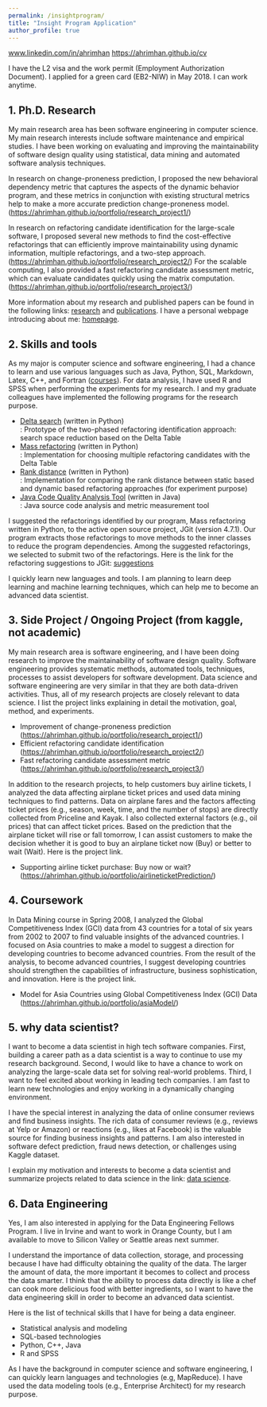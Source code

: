 ```yaml
---
permalink: /insightprogram/
title: "Insight Program Application"
author_profile: true
---
```


www.linkedin.com/in/ahrimhan
https://ahrimhan.github.io/cv

I have the L2 visa and the work permit (Employment Authorization Document). I applied for a green card (EB2-NIW) in May 2018. I can work anytime.

## 1. Ph.D. Research

My main research area has been software engineering in computer science. My main research interests include software maintenance and empirical studies. I have been working on evaluating and improving the maintainability of software design quality using statistical, data mining and automated software analysis techniques.

In research on change-proneness prediction, I proposed the new behavioral dependency metric that captures the aspects of the dynamic behavior program, and these metrics in conjunction with existing structural metrics help to make a more accurate prediction change-proneness model. (https://ahrimhan.github.io/portfolio/research_project1/)

In research on refactoring candidate identification for the large-scale software, I proposed several new methods to find the cost-effective refactorings that can efficiently improve maintainability using dynamic information, multiple refactorings, and a two-step approach. (https://ahrimhan.github.io/portfolio/research_project2/) For the scalable computing, I also provided a fast refactoring candidate assessment metric, which can evaluate candidates quickly using the matrix computation. (https://ahrimhan.github.io/portfolio/research_project3/)

More information about my research and published papers can be found in the following links: [research](https://ahrimhan.github.io/research/) and [publications](https://ahrimhan.github.io/publications/). I have a personal webpage introducing about me: [homepage](https://ahrimhan.github.io/).


## 2. Skills and tools

As my major is computer science and software engineering, I had a chance to learn and use various languages such as Java, Python, SQL, Markdown, Latex, C++, and Fortran ([courses](https://ahrimhan.github.io/courses/)). For data analysis, I have used R and SPSS when performing the experiments for my research. I and my graduate colleagues have implemented the following programs for the research purpose.

* [Delta search](https://github.com/ahrimhan/delta-search) (written in Python)  
: Prototype of the two-phased refactoring identification approach: search space reduction based on the Delta Table  
* [Mass refactoring](https://github.com/ahrimhan/mass-refactoring) (written in Python)  
: Implementation for choosing multiple refactoring candidates with the Delta Table  
* [Rank distance](https://github.com/ahrimhan/rank-distance) (written in Python)  
: Implementation for comparing the rank distance between static based and dynamic based refactoring approaches (for experiment purpose)  
* [Java Code Quality Analysis Tool](https://github.com/ahrimhan/artool-java) (written in Java)  
: Java source code analysis and metric measurement tool

I suggested the refactorings identified by our program, Mass refactoring written in Python, to the active open source project, JGit (version 4.7.1). Our program extracts those refactorings to move methods to the inner classes to reduce the program dependencies. Among the suggested refactorings, we selected to submit two of the refactorings. Here is the link for the refactoring suggestions to JGit: [suggestions](https://github.com/ahrimhan/jgit/commit/29f61768bd8b66e5351142333b4d49ecc9adaae4)

I quickly learn new languages and tools. I am planning to learn deep learning and machine learning techniques, which can help me to become an advanced data scientist.


## 3. Side Project / Ongoing Project (from kaggle, not academic)

My main research area is software engineering, and I have been doing research to improve the maintainability of software design quality. Software engineering provides systematic methods, automated tools, techniques, processes to assist developers for software development. Data science and software engineering are very similar in that they are both data-driven activities. Thus, all of my research projects are closely relevant to data science. I list the project links explaining in detail the motivation, goal, method, and experiments.

* Improvement of change-proneness prediction  
(https://ahrimhan.github.io/portfolio/research_project1/)
* Efficient refactoring candidate identification  
(https://ahrimhan.github.io/portfolio/research_project2/)
* Fast refactoring candidate assessment metric  
(https://ahrimhan.github.io/portfolio/research_project3/)


In addition to the research projects, to help customers buy airline tickets, I analyzed the data affecting airplane ticket prices and used data mining techniques to find patterns. Data on airplane fares and the factors affecting ticket prices (e.g., season, week, time, and the number of stops) are directly collected from Priceline and Kayak. I also collected external factors (e.g., oil prices) that can affect ticket prices. Based on the prediction that the airplane ticket will rise or fall tomorrow, I can assist customers to make the decision whether it is good to buy an airplane ticket now (Buy) or better to wait (Wait). Here is the project link.  

* Supporting airline ticket purchase: Buy now or wait?  
(https://ahrimhan.github.io/portfolio/airlineticketPrediction/)  


## 4. Coursework

In Data Mining course in Spring 2008, I analyzed the Global Competitiveness Index (GCI) data from 43 countries for a total of six years from 2002 to 2007 to find valuable insights of the advanced countries. I focused on Asia countries to make a model to suggest a direction for developing countries to become advanced countries. From the result of the analysis, to become advanced countries, I suggest developing countries should strengthen the capabilities of infrastructure, business sophistication, and innovation. Here is the project link.  

* Model for Asia Countries using Global Competitiveness Index (GCI) Data    
(https://ahrimhan.github.io/portfolio/asiaModel/)



## 5. why data scientist?

I want to become a data scientist in high tech software companies. First, building a career path as a data scientist is a way to continue to use my research background. Second, I would like to have a chance to work on analyzing the large-scale data set for solving real-world problems. Third, I want to feel excited about working in leading tech companies. I am fast to learn new technologies and enjoy working in a dynamically changing environment.

I have the special interest in analyzing the data of online consumer reviews and find business insights. The rich data of consumer reviews (e.g., reviews at Yelp or Amazon) or reactions (e.g., likes at Facebook) is the valuable source for finding business insights and patterns. I am also interested in software defect prediction, fraud news detection, or challenges using Kaggle dataset.

I explain my motivation and interests to become a data scientist and summarize projects related to data science in the link: [data science](https://ahrimhan.github.io/datascience/).

## 6. Data Engineering

Yes, I am also interested in applying for the Data Engineering Fellows Program. I live in Irvine and want to work in Orange County, but I am available to move to Silicon Valley or Seattle areas next summer.

I understand the importance of data collection, storage, and processing because I have had difficulty obtaining the quality of the data. The larger the amount of data, the more important it becomes to collect and process the data smarter. I think that the ability to process data directly is like a chef can cook more delicious food with better ingredients, so I want to have the data engineering skill in order to become an advanced data scientist.

Here is the list of technical skills that I have for being a data engineer.
* Statistical analysis and modeling
* SQL-based technologies
* Python, C++, Java
* R and SPSS

As I have the background in computer science and software engineering, I can quickly learn languages and technologies (e.g, MapReduce). I have used the data modeling tools (e.g., Enterprise Architect) for my research purpose.
